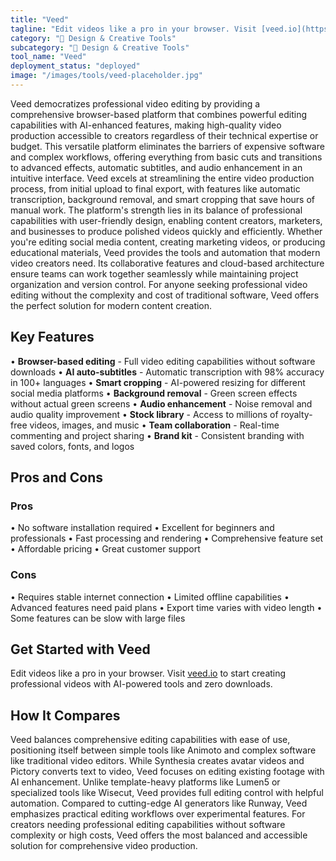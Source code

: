 ```yaml
---
title: "Veed"
tagline: "Edit videos like a pro in your browser. Visit [veed.io](https://www.veed.io) to start creating professional videos with AI-powered tools and zero down..."
category: "🎨 Design & Creative Tools"
subcategory: "🎨 Design & Creative Tools"
tool_name: "Veed"
deployment_status: "deployed"
image: "/images/tools/veed-placeholder.jpg"
---
```

Veed democratizes professional video editing by providing a comprehensive browser-based platform that combines powerful editing capabilities with AI-enhanced features, making high-quality video production accessible to creators regardless of their technical expertise or budget. This versatile platform eliminates the barriers of expensive software and complex workflows, offering everything from basic cuts and transitions to advanced effects, automatic subtitles, and audio enhancement in an intuitive interface. Veed excels at streamlining the entire video production process, from initial upload to final export, with features like automatic transcription, background removal, and smart cropping that save hours of manual work. The platform's strength lies in its balance of professional capabilities with user-friendly design, enabling content creators, marketers, and businesses to produce polished videos quickly and efficiently. Whether you're editing social media content, creating marketing videos, or producing educational materials, Veed provides the tools and automation that modern video creators need. Its collaborative features and cloud-based architecture ensure teams can work together seamlessly while maintaining project organization and version control. For anyone seeking professional video editing without the complexity and cost of traditional software, Veed offers the perfect solution for modern content creation.

## Key Features

• **Browser-based editing** - Full video editing capabilities without software downloads
• **AI auto-subtitles** - Automatic transcription with 98% accuracy in 100+ languages
• **Smart cropping** - AI-powered resizing for different social media platforms
• **Background removal** - Green screen effects without actual green screens
• **Audio enhancement** - Noise removal and audio quality improvement
• **Stock library** - Access to millions of royalty-free videos, images, and music
• **Team collaboration** - Real-time commenting and project sharing
• **Brand kit** - Consistent branding with saved colors, fonts, and logos

## Pros and Cons

### Pros
• No software installation required
• Excellent for beginners and professionals
• Fast processing and rendering
• Comprehensive feature set
• Affordable pricing
• Great customer support

### Cons
• Requires stable internet connection
• Limited offline capabilities
• Advanced features need paid plans
• Export time varies with video length
• Some features can be slow with large files

## Get Started with Veed

Edit videos like a pro in your browser. Visit [veed.io](https://www.veed.io) to start creating professional videos with AI-powered tools and zero downloads.

## How It Compares

Veed balances comprehensive editing capabilities with ease of use, positioning itself between simple tools like Animoto and complex software like traditional video editors. While Synthesia creates avatar videos and Pictory converts text to video, Veed focuses on editing existing footage with AI enhancement. Unlike template-heavy platforms like Lumen5 or specialized tools like Wisecut, Veed provides full editing control with helpful automation. Compared to cutting-edge AI generators like Runway, Veed emphasizes practical editing workflows over experimental features. For creators needing professional editing capabilities without software complexity or high costs, Veed offers the most balanced and accessible solution for comprehensive video production.